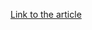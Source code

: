 [Link to the article](https://thehackernews.com/2025/02/cybercriminals-use-eclipse-jarsigner-to.html)

